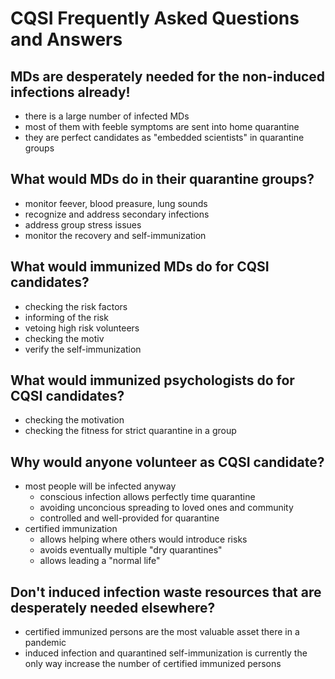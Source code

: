 # CQSI Frequently Asked Questions and Answers

## MDs are desperately needed for the non-induced infections already!

- there is a large number of infected MDs
- most of them with feeble symptoms are sent into home quarantine
- they are perfect candidates as "embedded scientists" in quarantine groups

## What would MDs do in their quarantine groups?

- monitor feever, blood preasure, lung sounds
- recognize and address secondary infections
- address group stress issues
- monitor the recovery and self-immunization

## What would immunized MDs do for CQSI candidates?

- checking the risk factors
- informing of the risk
- vetoing high risk volunteers
- checking the motiv
- verify the self-immunization

## What would immunized psychologists do for CQSI candidates?

- checking the motivation
- checking the fitness for strict quarantine in a group

## Why would anyone volunteer as CQSI candidate?

- most people will be infected anyway
  - conscious infection allows perfectly time quarantine
  - avoiding unconcious spreading to loved ones and community
  - controlled and well-provided for quarantine
- certified immunization
  - allows helping where others would introduce risks
  - avoids eventually multiple "dry quarantines"
  - allows leading a "normal life"

## Don't induced infection waste resources that are desperately needed elsewhere?

- certified immunized persons are the most valuable asset there in a pandemic
- induced infection and quarantined self-immunization is currently the only way increase the number of certified immunized persons
